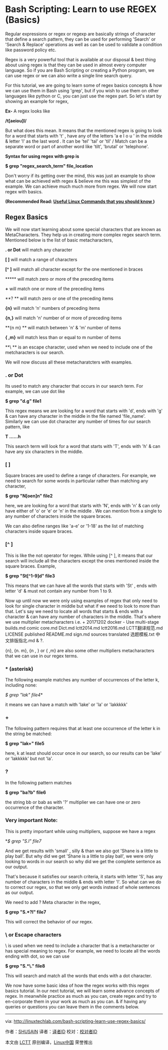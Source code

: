 Bash Scripting: Learn to use REGEX (Basics)
======
Regular expressions or regex or regexp are basically strings of character that define a search pattern, they can be used for performing 'Search' or 'Search & Replace' operations as well as can be used to validate a condition like password policy etc.

Regex is a very powerful tool that is available at our disposal & best thing about using regex is that they can be used in almost every computer language. So if you are Bash Scripting or creating a Python program, we can use regex or we can also write a single line search query.

For this tutorial, we are going to learn some of regex basics concepts & how we can use them in Bash using 'grep', but if you wish to use them on other languages like python or C, you can just use the regex part. So let's start by showing an example for regex,

 **Ex-** A regex looks like

 **/t[aeiou]l/**

But what does this mean. It means that the mentioned regex is going to look for a word that starts with 't' , have any of the letters 'a e I o u ' in the middle & letter 'l' as the last word . It can be 'tel' 'tal' or 'til' / Match can be a separate word or part of another word like 'tilt', 'brutal' or 'telephone'.

 **Syntax for using regex with grep is**

 **$ grep "regex_search_term" file_location**

Don't worry if its getting over the mind, this was just an example to show what can be achieved with regex & believe me this was simplest of the example. We can achieve much much more from regex. We will now start regex with basics.

 **(Recommended Read: [Useful Linux Commands that you should know ][1])**

## **Regex Basics**

We will now start learning about some special characters that are known as MetaCharacters. They help us in creating more complex regex search term. Mentioned below is the list of basic metacharacters,

 **. or Dot** will match any character

 **[ ]** will match a range of characters

 **[^ ]** will match all character except for the one mentioned in braces

 ***** will match zero or more of the preceding items

 **+** will match one or more of the preceding items

 **? ** will match zero or one of the preceding items

 **{n}** will match  'n' numbers of preceding items

 **{n,}** will match  'n' number of or more of preceding items

 **{n m} ** will match between  'n' & 'm' number of items

 **{ ,m}** will match less than or equal to m number of items

 **\ ** is an escape character, used when we need to include one of the metcharacters is our search.

We will now discuss all these metacharatcters with examples.

### **. or Dot**

Its used to match any character that occurs in our search term. For example, we can use dot like

 **$ grep "d.g" file1**

This regex means we are looking for a word that starts with 'd', ends with 'g' & can have any character in the middle in the file named 'file_name'. Similarly we can use dot character any number of times for our search pattern, like

 **T ……h**

This search term will look for a word that starts with 'T', ends with 'h' & can have any six characters in the middle.

###  **[ ]**

Square braces are used to define a range of characters. For example, we need to search for some words in particular rather than matching any character,

 **$ grep "N[oen]n" file2**

here, we are looking for a word that starts with 'N', ends with 'n' & can only have either of 'o' or 'e' or 'n' in the middle . We can mention from a single to any number of characters inside the square braces.

We can also define ranges like 'a-e' or '1-18' as the list of matching characters inside square braces.

###  **[^ ]**

This is like the not operator for regex. While using [^ ], it means that our search will include all the characters except the ones mentioned inside the square braces. Example,

 **$ grep "St[^1-9]d" file3**

This means that we can have all the words that starts with 'St' , ends with letter 'd' & must not contain any number from 1 to 9.

Now up until now we were only using examples of regex that only need to look for single character in middle but what if we need to look to more than that. Let's say we need to locate all words that starts & ends with a character & can have any number of characters in the middle. That's where we use multiplier metacharacters i.e. + 20171202 docker - Use multi-stage builds.md comic core.md Dict.md lctt2014.md lctt2016.md LCTT翻译规范.md LICENSE published README.md sign.md sources translated 选题模板.txt 中文排版指北.md & ?.

{n}, {n. m}, {n , } or { ,m} are also some other multipliers metacharacters that we can use in our regex terms.

### * (asterisk)

The following example matches any number of occurrences of the letter k, including none:

 **$ grep "lak*" file4**

it means we can have a match with 'lake' or 'la' or 'lakkkkk'

### +

The following pattern requires that at least one occurrence of the letter k in the string be matched:

 **$ grep "lak+" file5**

here, k at least should occur once in our search, so our results can be 'lake' or 'lakkkkk' but not 'la'.


###  **?**

In the following pattern matches

 **$ grep "ba?b" file6**

the string bb or bab as with '?' multiplier we can have one or zero occurrence of the character.

###  **Very important Note:**

This is pretty important while using multipliers, suppose we have a regex

 **$ grep "S.*l" file7**

And we get results with 'small' , silly & than we also got 'Shane is a little to play ball'. But why did we get 'Shane is a little to play ball', we were only looking to words in our search so why did we get the complete sentence as our output.

That's because it satisfies our search criteria, it starts with letter 'S', has any number of characters in the middle & ends with letter 'l'. So what can we do to correct our regex, so that we only get words instead of whole sentences as our output.

We need to add ? Meta character in the regex,

 **$ grep "S.*?l" file7**

This will correct the behavior of our regex.

###  **\ or Escape characters**

\ is used when we need to include a character that is a metacharacter or has special meaning to regex. For example, we need to locate all the words ending with dot, so we can use

 **$ grep "S.*\\." file8**

This will search and match all the words that ends with a dot character.

We now have some basic idea of how the regex works with this regex basics tutorial. In our next tutorial, we will learn some advance concepts of regex. In meanwhile practice as much as you can, create regex and try to en-corporate them in your work as much as you can. & if having any queries or questions you can leave them in the comments below.

--------------------------------------------------------------------------------

via: http://linuxtechlab.com/bash-scripting-learn-use-regex-basics/

作者：[SHUSAIN][a]
译者：[译者ID](https://github.com/译者ID)
校对：[校对者ID](https://github.com/校对者ID)

本文由 [LCTT](https://github.com/LCTT/TranslateProject) 原创编译，[Linux中国](https://linux.cn/) 荣誉推出

[a]:http://linuxtechlab.com/author/shsuain/
[1]:http://linuxtechlab.com/useful-linux-commands-you-should-know/
